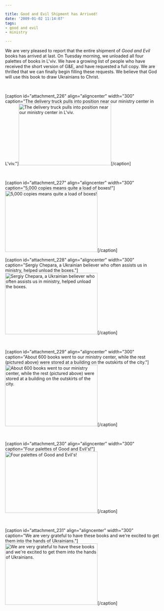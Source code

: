 ```yaml
---

title: Good and Evil Shipment has Arrived!
date: '2009-01-02 11:14:07'
tags:
- good and evil
- ministry

---
```


We are very pleased to report that the entire shipment of *Good and Evil* books has arrived at last. On Tuesday morning, we unloaded all four palettes of books in L'viv. We have a growing list of people who have received the short version of G&amp;E, and have requested a full copy. We are thrilled that we can finally begin filling these requests. We believe that God will use this book to draw Ukrainians to Christ.

 

[caption id="attachment_226" align="aligncenter" width="300" caption="The delivery truck pulls into position near our ministry center in L&#39;viv."]<a href="//d21yo20tm8bmc2.cloudfront.net/2009/01/dsc_4229.jpg"><img class="size-medium wp-image-226" title="dsc_4229" src="//d21yo20tm8bmc2.cloudfront.net/2009/01/dsc_4229-300x199.jpg" alt="The delivery truck pulls into position near our ministry center in L'viv." width="300" height="199" /></a>[/caption]

 

[caption id="attachment_227" align="aligncenter" width="300" caption="5,000 copies means quite a load of boxes!"]<a href="//d21yo20tm8bmc2.cloudfront.net/2009/01/dsc_4231.jpg"><img class="size-medium wp-image-227" title="dsc_4231" src="//d21yo20tm8bmc2.cloudfront.net/2009/01/dsc_4231-300x199.jpg" alt="5,000 copies means quite a load of boxes!" width="300" height="199" /></a>[/caption]

<!--more-->

[caption id="attachment_228" align="aligncenter" width="300" caption="Sergiy Chepara, a Ukrainian believer who often assists us in ministry, helped unload the boxes."]<a href="//d21yo20tm8bmc2.cloudfront.net/2009/01/dsc_4235.jpg"><img class="size-medium wp-image-228" title="dsc_4235" src="//d21yo20tm8bmc2.cloudfront.net/2009/01/dsc_4235-300x199.jpg" alt="Sergiy Chepara, a Ukrainian believer who often assists us in ministry, helped unload the boxes." width="300" height="199" /></a>[/caption]

 

[caption id="attachment_229" align="aligncenter" width="300" caption="About 600 books went to our ministry center, while the rest (pictured above) were stored at a building on the outskirts of the city."]<a href="//d21yo20tm8bmc2.cloudfront.net/2009/01/dsc_4241.jpg"><img class="size-medium wp-image-229" title="dsc_4241" src="//d21yo20tm8bmc2.cloudfront.net/2009/01/dsc_4241-300x199.jpg" alt="About 600 books went to our ministry center, while the rest (pictured above) were stored at a building on the outskirts of the city." width="300" height="199" /></a>[/caption]

 

[caption id="attachment_230" align="aligncenter" width="300" caption="Four palettes of Good and Evil&#39;s!"]<a href="//d21yo20tm8bmc2.cloudfront.net/2009/01/dsc_4262.jpg"><img class="size-medium wp-image-230" title="dsc_4262" src="//d21yo20tm8bmc2.cloudfront.net/2009/01/dsc_4262-300x199.jpg" alt="Four palettes of Good and Evil's!" width="300" height="199" /></a>[/caption]

 

[caption id="attachment_231" align="aligncenter" width="300" caption="We are very grateful to have these books and we&#39;re excited to get them into the hands of Ukrainians."]<a href="//d21yo20tm8bmc2.cloudfront.net/2009/01/dsc_4266.jpg"><img class="size-medium wp-image-231" title="dsc_4266" src="//d21yo20tm8bmc2.cloudfront.net/2009/01/dsc_4266-300x199.jpg" alt="We are very grateful to have these books and we're excited to get them into the hands of Ukrainians." width="300" height="199" /></a>[/caption]
